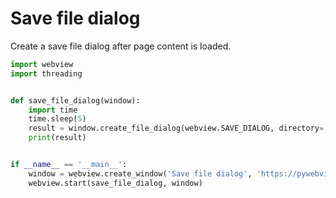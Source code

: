 # Save file dialog

Create a save file dialog after page content is loaded.


``` python
import webview
import threading


def save_file_dialog(window):
    import time
    time.sleep(5)
    result = window.create_file_dialog(webview.SAVE_DIALOG, directory='/', save_filename='test.file')
    print(result)


if __name__ == '__main__':
    window = webview.create_window('Save file dialog', 'https://pywebview.flowrl.com/hello')
    webview.start(save_file_dialog, window)
```